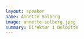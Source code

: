 ```yaml
---
layout: speaker
name: Annette Solberg
image: annette-solberg.jpeg
summary: Direktør i Deloitte
---
```

